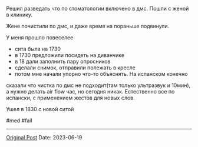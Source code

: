 Решил разведать что по стоматологии включено в дмс. Пошли с женой в клинику.

Жене почистили по дмс, и даже время на пораньше подвинули.

У меня прошло повеселее
- сита была на 1730
- в 1730 предложили посидеть на диванчике
- в 18 дали заполнить пару опросников
- сделали снимок, отправили полежать в кресле
- потом мне начали упорно что-то объяснять. На испанском конечно

сказали что чистка по дмс не подходит(там только ультразвук и 10мин), а нужно делать air flow час, но сегодня никак. Естественно все по испански, с применением жестов для новых слов.

Ушел в 1830 с новой ситой

#med #fail

---
[Original Post](https://t.me/lev2tarragona/1310)
Date: 2023-06-19
